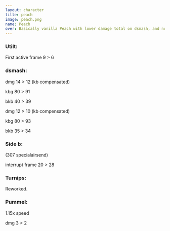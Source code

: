 ```yaml
---
layout: character
title: peach
image: peach.png
name: Peach
over: Basically vanilla Peach with lower damage total on dsmash, and no more random turnip pulls. She will pull a stitch after she dishes out 300% through the course of a match.
---
```


### Utilt: 

First active frame 9 > 6


### dsmash:

dmg 14 > 12 (kb compensated) 

kbg 80 > 91

bkb 40 > 39

dmg 12 > 10 (kb compensated) 

kbg 80 > 93

bkb 35 > 34


### Side b:

(307 specialairsend)

interrupt frame 20 > 28


### Turnips:

Reworked.

### Pummel:

1.15x speed

dmg 3 > 2
